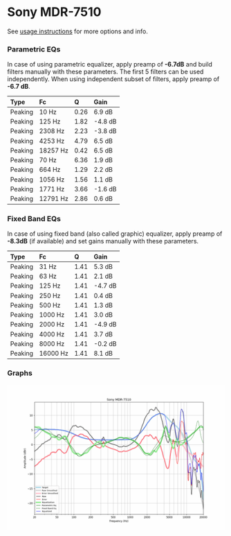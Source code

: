 # Sony MDR-7510
See [usage instructions](https://github.com/jaakkopasanen/AutoEq#usage) for more options and info.

### Parametric EQs
In case of using parametric equalizer, apply preamp of **-6.7dB** and build filters manually
with these parameters. The first 5 filters can be used independently.
When using independent subset of filters, apply preamp of **-6.7 dB**.

| Type    | Fc       |    Q | Gain    |
|:--------|:---------|:-----|:--------|
| Peaking | 10 Hz    | 0.26 | 6.9 dB  |
| Peaking | 125 Hz   | 1.82 | -4.8 dB |
| Peaking | 2308 Hz  | 2.23 | -3.8 dB |
| Peaking | 4253 Hz  | 4.79 | 6.5 dB  |
| Peaking | 18257 Hz | 0.42 | 6.5 dB  |
| Peaking | 70 Hz    | 6.36 | 1.9 dB  |
| Peaking | 664 Hz   | 1.29 | 2.2 dB  |
| Peaking | 1056 Hz  | 1.56 | 1.1 dB  |
| Peaking | 1771 Hz  | 3.66 | -1.6 dB |
| Peaking | 12791 Hz | 2.86 | 0.6 dB  |

### Fixed Band EQs
In case of using fixed band (also called graphic) equalizer, apply preamp of **-8.3dB**
(if available) and set gains manually with these parameters.

| Type    | Fc       |    Q | Gain    |
|:--------|:---------|:-----|:--------|
| Peaking | 31 Hz    | 1.41 | 5.3 dB  |
| Peaking | 63 Hz    | 1.41 | 2.1 dB  |
| Peaking | 125 Hz   | 1.41 | -4.7 dB |
| Peaking | 250 Hz   | 1.41 | 0.4 dB  |
| Peaking | 500 Hz   | 1.41 | 1.3 dB  |
| Peaking | 1000 Hz  | 1.41 | 3.0 dB  |
| Peaking | 2000 Hz  | 1.41 | -4.9 dB |
| Peaking | 4000 Hz  | 1.41 | 3.7 dB  |
| Peaking | 8000 Hz  | 1.41 | -0.2 dB |
| Peaking | 16000 Hz | 1.41 | 8.1 dB  |

### Graphs
![](./Sony%20MDR-7510.png)